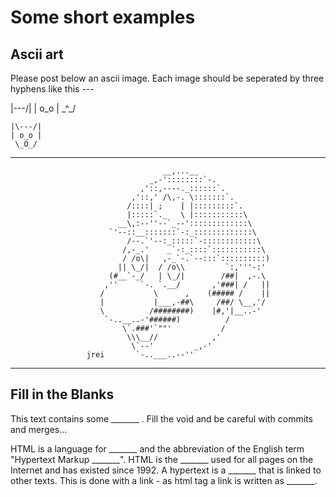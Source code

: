 # Some short examples

## Ascii art

Please post below an ascii image. Each image should be seperated by three hyphens like this ---

|\---/|
| o_o |
 \_^_/

~~~
|\---/|
| o_o |
 \_O_/
~~~
---
~~~
                                  __,...__
                               _,-'::::::::`-.
                             ,'::,----._::::::`.
                           ,'::,' /\,-. \:::::::`.
                          /::::| ;    | |:::::::::`.
                          |:::::`._   \ |:::::::::::\
                        __\,:--''--`_--':::::::::::::\
                      `'--::__:::::::`-:_:::::::::::::\
                          /--.`'--:_:::::`-::::::::::::\
                         /,-_.'    _`-:_::::`:::::::::::\
                         / /o\|   ,-_`-.`--:::`::::::::::)
                        || \_/|  / /o\\         `:,'''-:'
                      (#__`-_/   | \_/|        /##|  ,-.\
                     ,''     `-. `.__/       ,'###| /   ||
                    /           \      ,    (##### /    ||
                    |           |___,-##\     /##/ \__,'/
                    \          /########)    |#,'|__..-'
                     `-..__..-'######)          /
                         \`.###'`""'           /
                          \\\__//            ,'
                           \`--'         _,-'
                 jrei       `-..___..--''
~~~

---

## Fill in the Blanks

This text contains some _______ .  Fill the void and be careful with commits and merges...

HTML is a language for _______ and the abbreviation of the English term "Hypertext Markup _______". HTML is the _______ used for all pages on the Internet and has existed since 1992. A hypertext is a _______ that is linked to other texts. This is done with a link - as html tag a link is written as _______. 
